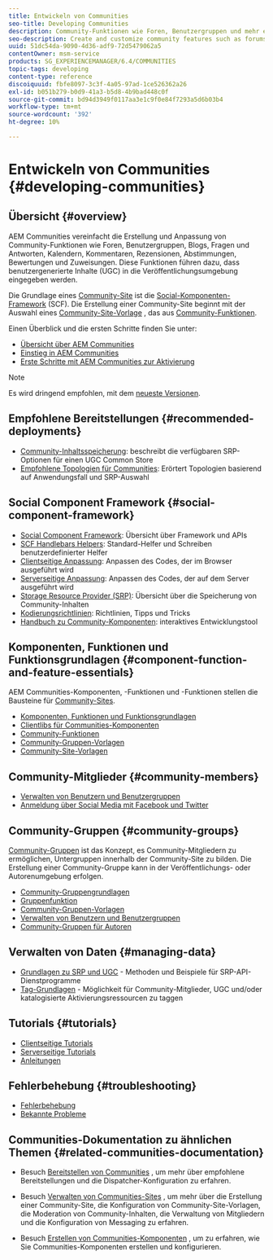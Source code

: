 ```yaml
---
title: Entwickeln von Communities
seo-title: Developing Communities
description: Community-Funktionen wie Foren, Benutzergruppen und mehr erstellen und anpassen
seo-description: Create and customize community features such as forums, user groups, and more
uuid: 51dc54da-9090-4d36-adf9-72d5479062a5
contentOwner: msm-service
products: SG_EXPERIENCEMANAGER/6.4/COMMUNITIES
topic-tags: developing
content-type: reference
discoiquuid: fbfe8097-3c3f-4a05-97ad-1ce526362a26
exl-id: b051b279-b0d9-41a3-b5d8-4b9bad448c0f
source-git-commit: bd94d3949f0117aa3e1c9f0e84f7293a5d6b03b4
workflow-type: tm+mt
source-wordcount: '392'
ht-degree: 10%

---
```


# Entwickeln von Communities {#developing-communities}

## Übersicht {#overview}

AEM Communities vereinfacht die Erstellung und Anpassung von Community-Funktionen wie Foren, Benutzergruppen, Blogs, Fragen und Antworten, Kalendern, Kommentaren, Rezensionen, Abstimmungen, Bewertungen und Zuweisungen. Diese Funktionen führen dazu, dass benutzergenerierte Inhalte (UGC) in die Veröffentlichungsumgebung eingegeben werden.

Die Grundlage eines [Community-Site](overview.md#communitiessites) ist die [Social-Komponenten-Framework](scf.md) (SCF). Die Erstellung einer Community-Site beginnt mit der Auswahl eines [Community-Site-Vorlage](sites-console.md) , das aus [Community-Funktionen](functions.md).

Einen Überblick und die ersten Schritte finden Sie unter:

* [Übersicht über AEM Communities](overview.md)
* [Einstieg in AEM Communities](getting-started.md)
* [Erste Schritte mit AEM Communities zur Aktivierung](getting-started-enablement.md)

>[!NOTE]
>
>Es wird dringend empfohlen, mit dem [neueste Versionen](deploy-communities.md#latest-releases).

## Empfohlene Bereitstellungen {#recommended-deployments}

* [Community-Inhaltsspeicherung](working-with-srp.md): beschreibt die verfügbaren SRP-Optionen für einen UGC Common Store
* [Empfohlene Topologien für Communities](topologies.md): Erörtert Topologien basierend auf Anwendungsfall und SRP-Auswahl

## Social Component Framework {#social-component-framework}

* [Social Component Framework](scf.md): Übersicht über Framework und APIs
* [SCF Handlebars Helpers](handlebars-helpers.md): Standard-Helfer und Schreiben benutzerdefinierter Helfer
* [Clientseitige Anpassung](client-customize.md): Anpassen des Codes, der im Browser ausgeführt wird
* [Serverseitige Anpassung](server-customize.md): Anpassen des Codes, der auf dem Server ausgeführt wird
* [Storage Resource Provider (SRP)](srp.md): Übersicht über die Speicherung von Community-Inhalten
* [Kodierungsrichtlinien](code-guide.md): Richtlinien, Tipps und Tricks
* [Handbuch zu Community-Komponenten](components-guide.md): interaktives Entwicklungstool

## Komponenten, Funktionen und Funktionsgrundlagen {#component-function-and-feature-essentials}

AEM Communities-Komponenten, -Funktionen und -Funktionen stellen die Bausteine für [Community-Sites](sites-console.md).

* [Komponenten, Funktionen und Funktionsgrundlagen](essentials.md)
* [Clientlibs für Communities-Komponenten](clientlibs.md)
* [Community-Funktionen](functions.md)
* [Community-Gruppen-Vorlagen](tools-groups.md)
* [Community-Site-Vorlagen](sites.md)

## Community-Mitglieder {#community-members}

* [Verwalten von Benutzern und Benutzergruppen](users.md)
* [Anmeldung über Social Media mit Facebook und Twitter](social-login.md)

## Community-Gruppen {#community-groups}

[Community-Gruppen](overview.md#communitygroups) ist das Konzept, es Community-Mitgliedern zu ermöglichen, Untergruppen innerhalb der Community-Site zu bilden. Die Erstellung einer Community-Gruppe kann in der Veröffentlichungs- oder Autorenumgebung erfolgen.

* [Community-Gruppengrundlagen](essentials-groups.md)
* [Gruppenfunktion](functions.md#groups-function)
* [Community-Gruppen-Vorlagen](tools-groups.md)
* [Verwalten von Benutzern und Benutzergruppen](users.md)
* [Community-Gruppen für Autoren](creating-groups.md)

## Verwalten von Daten {#managing-data}

* [Grundlagen zu SRP und UGC](srp-and-ugc.md) - Methoden und Beispiele für SRP-API-Dienstprogramme
* [Tag-Grundlagen](tag.md) - Möglichkeit für Community-Mitglieder, UGC und/oder katalogisierte Aktivierungsressourcen zu taggen

## Tutorials {#tutorials}

* [Clientseitige Tutorials](tutorials.md#client-side-customization)
* [Serverseitige Tutorials](tutorials.md#server-side-customization)
* [Anleitungen](tutorials.md#how-to-instructions)

## Fehlerbehebung {#troubleshooting}

* [Fehlerbehebung](troubleshooting.md)
* [Bekannte Probleme](/help/release-notes/known-issues.md)

## Communities-Dokumentation zu ähnlichen Themen {#related-communities-documentation}

* Besuch [Bereitstellen von Communities](deploy-communities.md) , um mehr über empfohlene Bereitstellungen und die Dispatcher-Konfiguration zu erfahren.

* Besuch [Verwalten von Communities-Sites](administer-landing.md) , um mehr über die Erstellung einer Community-Site, die Konfiguration von Community-Site-Vorlagen, die Moderation von Community-Inhalten, die Verwaltung von Mitgliedern und die Konfiguration von Messaging zu erfahren.

* Besuch [Erstellen von Communities-Komponenten](author-communities.md) , um zu erfahren, wie Sie Communities-Komponenten erstellen und konfigurieren.
